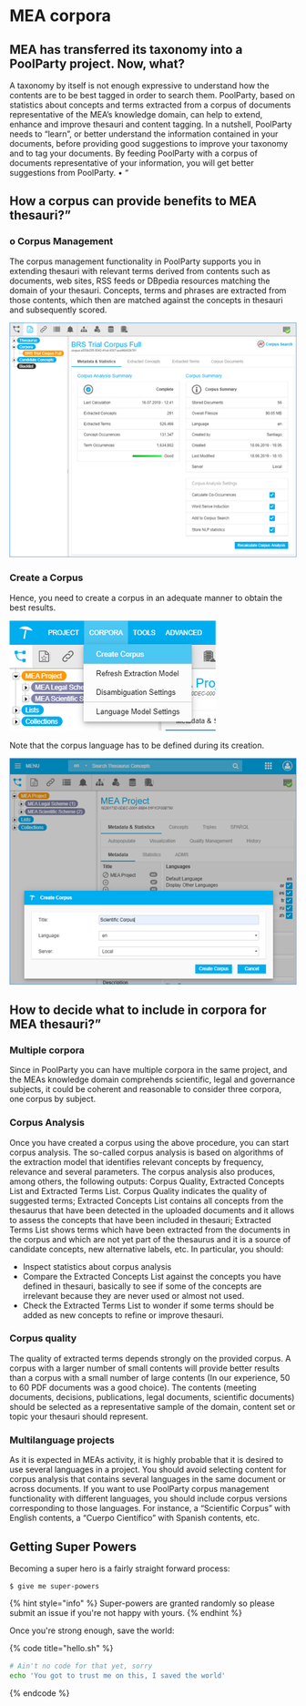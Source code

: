 # MEA corpora

## MEA has transferred its taxonomy into a PoolParty project. Now, what?

A taxonomy by itself is not enough expressive to understand how the contents are to be best tagged in order to search them. PoolParty, based on statistics about concepts and terms extracted from a corpus of documents representative of the MEA’s knowledge domain, can help to extend, enhance and improve thesauri and content tagging. In a nutshell, PoolParty needs to “learn”, or better understand the information contained in your documents, before providing good suggestions to improve your taxonomy and to tag your documents. By feeding PoolParty with a corpus of documents representative of your information, you will get better suggestions from PoolParty. • “

## How a corpus can provide benefits to MEA thesauri?”

###  o Corpus Management 

The corpus management functionality in PoolParty supports you in extending thesauri with relevant terms derived from contents such as documents, web sites, RSS feeds or DBpedia resources matching the domain of your thesauri. Concepts, terms and phrases are extracted from those contents, which then are matched against the concepts in thesauri and subsequently scored.

![](../.gitbook/assets/image%20%2826%29.png)

###  Create a Corpus 

Hence, you need to create a corpus in an adequate manner to obtain the best results.

![](../.gitbook/assets/image%20%2832%29.png)

Note that the corpus language has to be defined during its creation.

![](../.gitbook/assets/image%20%2831%29.png)

## How to decide what to include in corpora for MEA thesauri?” 

### Multiple corpora 

Since in PoolParty you can have multiple corpora in the same project, and the MEAs knowledge domain comprehends scientific, legal and governance subjects, it could be coherent and reasonable to consider three corpora, one corpus by subject. 

###  Corpus Analysis 

Once you have created a corpus using the above procedure, you can start corpus analysis. The so-called corpus analysis is based on algorithms of the extraction model that identifies relevant concepts by frequency, relevance and several parameters. The corpus analysis also produces, among others, the following outputs: Corpus Quality, Extracted Concepts List and Extracted Terms List. Corpus Quality indicates the quality of suggested terms; Extracted Concepts List contains all concepts from the thesaurus that have been detected in the uploaded documents and it allows to assess the concepts that have been included in thesauri; Extracted Terms List shows terms which have been extracted from the documents in the corpus and which are not yet part of the thesaurus and it is a source of candidate concepts, new alternative labels, etc. In particular, you should: 

* Inspect statistics about corpus analysis 
* Compare the Extracted Concepts List against the concepts you have defined in thesauri, basically to see if some of the concepts are irrelevant because they are never used or almost not used. 
* Check the Extracted Terms List to wonder if some terms should be added as new concepts to refine or improve thesauri. 

### Corpus quality

The quality of extracted terms depends strongly on the provided corpus. A corpus with a larger number of small contents will provide better results than a corpus with a small number of large contents \(In our experience, 50 to 60 PDF documents was a good choice\). The contents \(meeting documents, decisions, publications, legal documents, scientific documents\) should be selected as a representative sample of the domain, content set or topic your thesauri should represent. 

### Multilanguage projects 

As it is expected in MEAs activity, it is highly probable that it is desired to use several languages in a project. You should avoid selecting content for corpus analysis that contains several languages in the same document or across documents. If you want to use PoolParty corpus management functionality with different languages, you should include corpus versions corresponding to those languages. For instance, a “Scientific Corpus” with English contents, a “Cuerpo Científico” with Spanish contents, etc.

## Getting Super Powers

Becoming a super hero is a fairly straight forward process:

```
$ give me super-powers
```

{% hint style="info" %}
 Super-powers are granted randomly so please submit an issue if you're not happy with yours.
{% endhint %}

Once you're strong enough, save the world:

{% code title="hello.sh" %}
```bash
# Ain't no code for that yet, sorry
echo 'You got to trust me on this, I saved the world'
```
{% endcode %}



